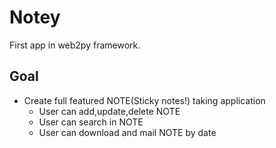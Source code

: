 Notey
=========

First app in web2py framework.

Goal 
------
* Create full featured NOTE(Sticky notes!) taking application
   * User can add,update,delete NOTE
   * User can search in NOTE
   * User can download and mail NOTE by date

